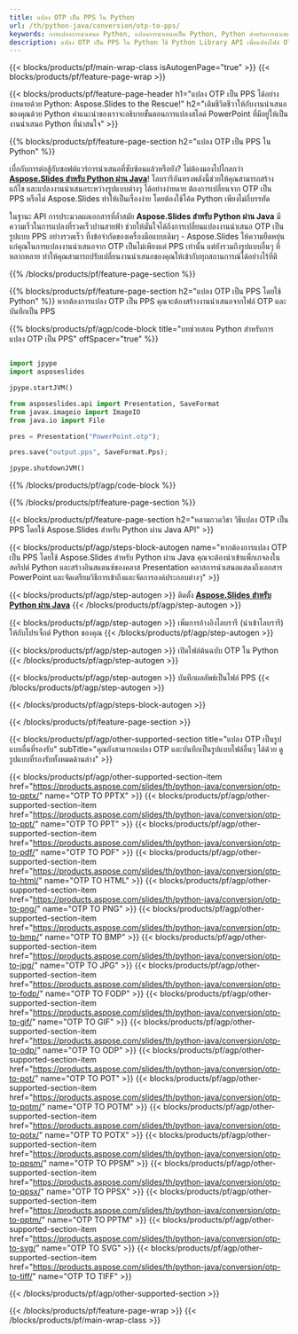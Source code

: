 ```yaml
---
title: แปลง OTP เป็น PPS ใน Python
url: /th/python-java/conversion/otp-to-pps/
keywords: การแปลงการนำเสนอ Python, แปลงการนำเสนอเป็น Python, Python สำหรับการนำเสนอ, Aspose.Slides Python, การแปลง OTP เป็น PPS, ไลบรารีการนำเสนอ Python
description: แปลง OTP เป็น PPS ใน Python ใช้ Python Library API เพื่อแปลงไฟล์ OTP เป็น PPS
---
```


{{< blocks/products/pf/main-wrap-class isAutogenPage="true" >}}
{{< blocks/products/pf/feature-page-wrap >}}

{{< blocks/products/pf/feature-page-header h1="แปลง OTP เป็น PPS ได้อย่างง่ายดายด้วย Python: Aspose.Slides to the Rescue!" h2="เติมชีวิตชีวาให้กับงานนำเสนอของคุณด้วย Python คำแนะนำของเราจะอธิบายขั้นตอนการแปลงสไลด์ PowerPoint ที่มีอยู่ให้เป็นงานนำเสนอ Python ที่น่าสนใจ" >}}

{{% blocks/products/pf/feature-page-section h2="แปลง OTP เป็น PPS ใน Python" %}}

เบื่อกับการต่อสู้กับซอฟต์แวร์การนำเสนอที่ซับซ้อนแล้วหรือยัง? ไม่ต้องมองไปไกลกว่า [**Aspose.Slides สำหรับ Python ผ่าน Java**](https://products.aspose.com/slides/th/python-java/)! ไลบรารีอันทรงพลังนี้ช่วยให้คุณสามารถสร้าง แก้ไข และแปลงงานนำเสนอระหว่างรูปแบบต่างๆ ได้อย่างง่ายดาย ต้องการเปลี่ยนจาก OTP เป็น PPS หรือไม่ Aspose.Slides ทำให้เป็นเรื่องง่าย โดยต้องใช้โค้ด Python เพียงไม่กี่บรรทัด

ในฐานะ API การประมวลผลเอกสารที่ล้ำสมัย **Aspose.Slides สำหรับ Python ผ่าน Java** มีความเร็วในการแปลงที่รวดเร็วปานสายฟ้า ช่วยให้มั่นใจได้ถึงการเปลี่ยนแปลงงานนำเสนอ OTP เป็นรูปแบบ PPS อย่างรวดเร็ว ทิ้งข้อจำกัดของเครื่องมือแบบเดิมๆ - Aspose.Slides ให้ความยืดหยุ่นแก่คุณในการแปลงงานนำเสนอจาก OTP เป็นไม่เพียงแต่ PPS เท่านั้น แต่ยังรวมถึงรูปแบบอื่นๆ ที่หลากหลาย ทำให้คุณสามารถปรับเปลี่ยนงานนำเสนอของคุณให้เข้ากับทุกสถานการณ์ได้อย่างไร้ที่ติ

{{% /blocks/products/pf/feature-page-section %}}

{{% blocks/products/pf/feature-page-section  h2="แปลง OTP เป็น PPS โดยใช้ Python" %}}
หากต้องการแปลง OTP เป็น PPS คุณจะต้องสร้างงานนำเสนอจากไฟล์ OTP และบันทึกเป็น PPS

{{% blocks/products/pf/agp/code-block title="บทช่วยสอน Python สำหรับการแปลง OTP เป็น PPS" offSpacer="true" %}}

```python

import jpype
import asposeslides

jpype.startJVM()

from asposeslides.api import Presentation, SaveFormat
from javax.imageio import ImageIO
from java.io import File

pres = Presentation("PowerPoint.otp");

pres.save("output.pps", SaveFormat.Pps);

jpype.shutdownJVM()
```


{{% /blocks/products/pf/agp/code-block %}}

{{% /blocks/products/pf/feature-page-section %}}

{{< blocks/products/pf/feature-page-section  h2="หลามกวดวิชา วิธีแปลง OTP เป็น PPS โดยใช้ Aspose.Slides สำหรับ Python ผ่าน Java API" >}}

{{< blocks/products/pf/agp/steps-block-autogen name="หากต้องการแปลง OTP เป็น PPS โดยใช้ Aspose.Slides สำหรับ Python ผ่าน Java คุณจะต้องนำเข้าแพ็กเกจลงในสคริปต์ Python และสร้างอินสแตนซ์ของคลาส Presentation คลาสการนำเสนอแสดงถึงเอกสาร PowerPoint และจัดเตรียมวิธีการเข้าถึงและจัดการองค์ประกอบต่างๆ" >}}

{{< blocks/products/pf/agp/step-autogen >}}
ติดตั้ง [**Aspose.Slides สำหรับ Python ผ่าน Java**](https://products.aspose.com/slides/th/python-java/)
{{< /blocks/products/pf/agp/step-autogen >}}

{{< blocks/products/pf/agp/step-autogen >}}
เพิ่มการอ้างอิงไลบรารี (นำเข้าไลบรารี) ให้กับโปรเจ็กต์ Python ของคุณ
{{< /blocks/products/pf/agp/step-autogen >}}

{{< blocks/products/pf/agp/step-autogen >}}
เปิดไฟล์ต้นฉบับ OTP ใน Python
{{< /blocks/products/pf/agp/step-autogen >}}

{{< blocks/products/pf/agp/step-autogen >}}
บันทึกผลลัพธ์เป็นไฟล์ PPS
{{< /blocks/products/pf/agp/step-autogen >}}

{{< /blocks/products/pf/agp/steps-block-autogen >}}

{{< /blocks/products/pf/feature-page-section >}}

{{< blocks/products/pf/agp/other-supported-section title="แปลง OTP เป็นรูปแบบอื่นที่รองรับ" subTitle="คุณยังสามารถแปลง OTP และบันทึกเป็นรูปแบบไฟล์อื่นๆ ได้ด้วย ดูรูปแบบที่รองรับทั้งหมดด้านล่าง" >}}

{{< blocks/products/pf/agp/other-supported-section-item href="https://products.aspose.com/slides/th/python-java/conversion/otp-to-pptx/" name="OTP TO PPTX" >}}
{{< blocks/products/pf/agp/other-supported-section-item href="https://products.aspose.com/slides/th/python-java/conversion/otp-to-ppt/" name="OTP TO PPT" >}}
{{< blocks/products/pf/agp/other-supported-section-item href="https://products.aspose.com/slides/th/python-java/conversion/otp-to-pdf/" name="OTP TO PDF" >}}
{{< blocks/products/pf/agp/other-supported-section-item href="https://products.aspose.com/slides/th/python-java/conversion/otp-to-html/" name="OTP TO HTML" >}}
{{< blocks/products/pf/agp/other-supported-section-item href="https://products.aspose.com/slides/th/python-java/conversion/otp-to-png/" name="OTP TO PNG" >}}
{{< blocks/products/pf/agp/other-supported-section-item href="https://products.aspose.com/slides/th/python-java/conversion/otp-to-bmp/" name="OTP TO BMP" >}}
{{< blocks/products/pf/agp/other-supported-section-item href="https://products.aspose.com/slides/th/python-java/conversion/otp-to-jpg/" name="OTP TO JPG" >}}
{{< blocks/products/pf/agp/other-supported-section-item href="https://products.aspose.com/slides/th/python-java/conversion/otp-to-fodp/" name="OTP TO FODP" >}}
{{< blocks/products/pf/agp/other-supported-section-item href="https://products.aspose.com/slides/th/python-java/conversion/otp-to-gif/" name="OTP TO GIF" >}}
{{< blocks/products/pf/agp/other-supported-section-item href="https://products.aspose.com/slides/th/python-java/conversion/otp-to-odp/" name="OTP TO ODP" >}}
{{< blocks/products/pf/agp/other-supported-section-item href="https://products.aspose.com/slides/th/python-java/conversion/otp-to-pot/" name="OTP TO POT" >}}
{{< blocks/products/pf/agp/other-supported-section-item href="https://products.aspose.com/slides/th/python-java/conversion/otp-to-potm/" name="OTP TO POTM" >}}
{{< blocks/products/pf/agp/other-supported-section-item href="https://products.aspose.com/slides/th/python-java/conversion/otp-to-potx/" name="OTP TO POTX" >}}
{{< blocks/products/pf/agp/other-supported-section-item href="https://products.aspose.com/slides/th/python-java/conversion/otp-to-ppsm/" name="OTP TO PPSM" >}}
{{< blocks/products/pf/agp/other-supported-section-item href="https://products.aspose.com/slides/th/python-java/conversion/otp-to-ppsx/" name="OTP TO PPSX" >}}
{{< blocks/products/pf/agp/other-supported-section-item href="https://products.aspose.com/slides/th/python-java/conversion/otp-to-pptm/" name="OTP TO PPTM" >}}
{{< blocks/products/pf/agp/other-supported-section-item href="https://products.aspose.com/slides/th/python-java/conversion/otp-to-svg/" name="OTP TO SVG" >}}
{{< blocks/products/pf/agp/other-supported-section-item href="https://products.aspose.com/slides/th/python-java/conversion/otp-to-tiff/" name="OTP TO TIFF" >}}


{{< /blocks/products/pf/agp/other-supported-section >}}

{{< /blocks/products/pf/feature-page-wrap >}}
{{< /blocks/products/pf/main-wrap-class >}}